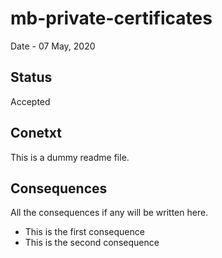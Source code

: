 # mb-private-certificates
Date - 07 May, 2020
## Status
Accepted
## Conetxt
This is a dummy readme file.
## Consequences
All the consequences if any will be written here.
* This is the first consequence
* This is the second consequence
